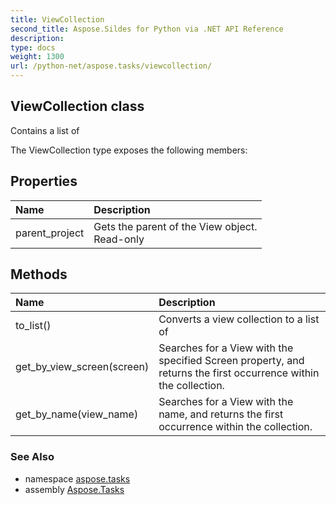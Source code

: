 ```yaml
---
title: ViewCollection
second_title: Aspose.Sildes for Python via .NET API Reference
description: 
type: docs
weight: 1300
url: /python-net/aspose.tasks/viewcollection/
---
```


## ViewCollection class

Contains a list of

The ViewCollection type exposes the following members:
## Properties
| Name | Description |
| :- | :- |
|parent_project|Gets the parent of the View object.<br/>            Read-only|
## Methods
| Name | Description |
| :- | :- |
|to_list()|Converts a view collection to a list of|
|get_by_view_screen(screen)|Searches for a View with the specified Screen property, and returns the first occurrence within the collection.|
|get_by_name(view_name)|Searches for a View with the name, and returns the first occurrence within the collection.|

### See Also

* namespace [aspose.tasks](/tasks/python-net/aspose.tasks/)
* assembly [Aspose.Tasks](/tasks/python-net/)

